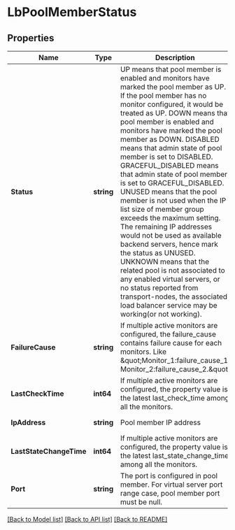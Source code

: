 # LbPoolMemberStatus

## Properties
Name | Type | Description | Notes
------------ | ------------- | ------------- | -------------
**Status** | **string** | UP means that pool member is enabled and monitors have marked the pool member as UP. If the pool member has no monitor configured, it would be treated as UP. DOWN means that pool member is enabled and monitors have marked the pool member as DOWN. DISABLED means that admin state of pool member is set to DISABLED. GRACEFUL_DISABLED means that admin state of pool member is set to GRACEFUL_DISABLED. UNUSED means that the pool member is not used when the IP list size of member group exceeds the maximum setting. The remaining IP addresses would not be used as available backend servers, hence mark the status as UNUSED. UNKNOWN means that the related pool is not associated to any enabled virtual servers, or no status reported from transport-nodes, the associated load balancer service may be working(or not working).  | [default to null]
**FailureCause** | **string** | If multiple active monitors are configured, the failure_cause contains failure cause for each monitors. Like \&quot;Monitor_1:failure_cause_1. Monitor_2:failure_cause_2.\&quot;  | [optional] [default to null]
**LastCheckTime** | **int64** | If multiple active monitors are configured, the property value is the latest last_check_time among all the monitors.  | [optional] [default to null]
**IpAddress** | **string** | Pool member IP address | [default to null]
**LastStateChangeTime** | **int64** | If multiple active monitors are configured, the property value is the latest last_state_change_time among all the monitors.  | [optional] [default to null]
**Port** | **string** | The port is configured in pool member. For virtual server port range case, pool member port must be null.  | [optional] [default to null]

[[Back to Model list]](../README.md#documentation-for-models) [[Back to API list]](../README.md#documentation-for-api-endpoints) [[Back to README]](../README.md)

